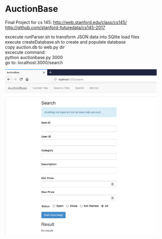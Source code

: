 # AuctionBase
Final Project for cs 145: http://web.stanford.edu/class/cs145/
http://github.com/stanford-futuredata/cs145-2017

excecute runParser.sh to transform JSON data into SQlite load files <br />
execute createDatabase.sh to create and populate database <br />
copy auction.db to web.py dir <br />
excecute command: <br />
python auctionbase.py 3000 <br />
go to: localhost:3000/search <br />


<img src="auctionbase.png" width="500" alt="AuctionBase"/>